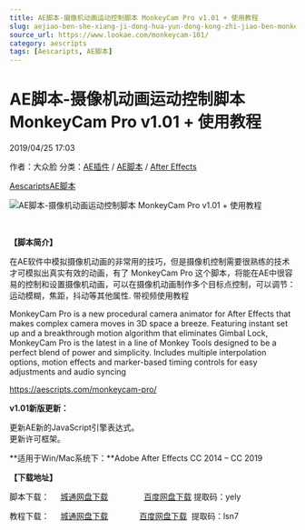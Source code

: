 ```yaml
---
title: AE脚本-摄像机动画运动控制脚本 MonkeyCam Pro v1.01 + 使用教程
slug: aejiao-ben-she-xiang-ji-dong-hua-yun-dong-kong-zhi-jiao-ben-monkeycam-pro-v1-01-shi-yong-jiao-cheng
source_url: https://www.lookae.com/monkeycam-101/
category: aescripts
tags: [Aescaripts, AE脚本]
---
```

# AE脚本-摄像机动画运动控制脚本 MonkeyCam Pro v1.01 + 使用教程

2019/04/25 17:03

作者：大众脸
分类：[AE插件](https://www.lookae.com/after-effects/aechajian/) / [AE脚本](https://www.lookae.com/after-effects/aescripts/) / [After Effects](https://www.lookae.com/after-effects/)

[Aescaripts](https://www.lookae.com/tag/aescaripts/)[AE脚本](https://www.lookae.com/tag/ae%e8%84%9a%e6%9c%ac/)

![AE脚本-摄像机动画运动控制脚本 MonkeyCam Pro v1.01 + 使用教程](https://www.lookae.com/wp-content/uploads/2019/04/MonkeyCam-101.jpg "AE脚本-摄像机动画运动控制脚本 MonkeyCam Pro v1.01 + 使用教程-LookAE.com")

[﻿](https://cloud.video.taobao.com//play/u/705956171/p/1/e/6/t/1/41347486.mp4?_=1")

**【脚本简介】**

在AE软件中模拟摄像机动画的非常用的技巧，但是摄像机控制需要很熟练的技术才可模拟出真实有效的动画，有了 MonkeyCam Pro 这个脚本，将能在AE中很容易的控制和设置摄像机动画，可以在摄像机动画制作多个目标点控制，可以调节：运动模糊，焦距，抖动等其他属性. 带视频使用教程

MonkeyCam Pro is a new procedural camera animator for After Effects that makes complex camera moves in 3D space a breeze. Featuring instant set up and a breakthrough motion algorithm that eliminates Gimbal Lock, MonkeyCam Pro is the latest in a line of Monkey Tools designed to be a perfect blend of power and simplicity. Includes multiple interpolation options, motion effects and marker-based timing controls for easy adjustments and audio syncing

https://aescripts.com/monkeycam-pro/

**v1.01新版更新：**

更新AE新的JavaScript引擎表达式。  
更新许可框架。

**适用于Win/Mac系统下：**Adobe After Effects CC 2014 – CC 2019

**【下载地址】**

脚本下载：     [城通网盘下载](https://lookae.ctfile.com/fs/680462-368265196)                [百度网盘下载](https://pan.baidu.com/s/1w8TeTxBU_m-NOM6GofG5mQ) 提取码：yely

教程下载：     [城通网盘下载](http://lookae.ctfile.com/fs/znS153758935)              [百度网盘下载](https://pan.baidu.com/s/1uJ8AZ_GZkh-QXyb4x2dV_Q)  提取码：lsn7
